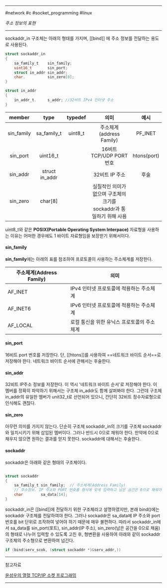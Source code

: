 
---

#network #c #socket_programming #linux

*주소 정보의 표현*

---

sockaddr_in  구조체는 아래의 형태를 가지며, [[bind]] 에 주소 정보를 전달하는 용도로 사용된다.

```C
struct sockaddr_in
{
	sa_family_t    sin_family;
	uint16_t       sin_port;
	struct in_addr sin_addr;
	char.          sin_zero[8];
}
```

```C
struct in_addr
{
	in_addr_t.     s_addr; //32비트 IPv4 인터넷 주소
}
```

|   member   |      type      | typedef |                                 의미                                 |    예시     |
|:----------:|:--------------:|:-------:|:--------------------------------------------------------------------:|:-----------:|
| sin_family |  sa_family_t   | uint8_t |                       주소체계(address Family)                       |   PF_INET   |
|  sin_port  |    uint16_t    |         |                       16비트 TCP/UDP PORT 번호                       | htons(port) |
|  sin_addr  | struct in_addr |         |                            32비트 IP 주소                            |    후술     |
|  sin_zero  |    char[8]     |         | 실질적인 의미가 없으며 구조체의 크기를 sockaddr과 통일하기 위해 사용 |             |

uint8_t와 같은 **POSIX(Portable Operating System Interpace)** 자료형을 사용하는 이유는 어떠한 경우에도 1 바이트 자료형임을 보장받기 위해서이다.

#### sin_family

**sin_family**에는 아래의 표를 참조하여 프로토콜이 사용하는 주소체계를 저장한다.

| 주소체계(Address Family) | 의미                                        |
| ------------------------ | ------------------------------------------- |
| AF_INET                  | IPv4 인터넷 프로토콜에 적용하는 주소체계    |
| AF_INET6                 | IPv6 인터넷 프로토콜에 적용하는 주소체계    |
| AF_LOCAL                 | 로컬 통신을 위한 유닉스 프로토콜의 주소체계 | 

#### sin_port

16비트 port 번호를 저장한다. 단, [[htons]]를 사용하여 ==네트워크 바이트 순서==로 저장해야 한다. 네트워크 바이트 순서에 관해서는 후술한다.

#### sin_addr

32비트 IP주소 정보를 저장한다. 이 역시 '네트워크 바이트 순서'로 저장해야 한다. 이 멤버를 정확히 파악하기 위해서는 구조체 in_addr도 함께 살펴봐야 한다. 그런데 구조체 in_addr의 유일한 멤버가 unit32_t로 선언되어 있으니, 간단히 32비트 정수자료형으로 인식해도 괜찮다.

#### sin_zero

아무런 의미를 가지지 않는다. 단순히 구조체 sockaddr_in의 크기를 구조체 sockaddr와 일치시키기 위해 삽입된 멤버이다. 그러나 반드시 0으로 채워야 한다. 만약에 0으로 채우지 않으면 원하는 결과를 얻지 못한다. sockaddr에 대해서는 후술한다.

#### sockaddr

sockaddr은 아래와 같은 형태의 구조체이다.

```C

struct sockaddr
{
	sa_family_t sin_family;  // 주소체계(Address Family)
	// 주소정보. IP 주소와 PORT 번호를 형식에 맞게 입력하고 남은 공간은 0으로 채워야한다.
	char        sa_data[14];
}

```

sockaddr_in은 [[bind]]에 전달하기 위한 구조체라고 설명하였지만, 본래 bind()에는 sockaddr 구조체를 전달하여야 한다. 그러나 sockaddr은 sa_data에 IP 주소와 port 번호를 bit 단위로 조작하여 넣어야 하기 때문에 매우 불편하다. 따라서 sockaddr_in에서 sa_data를 sin_port(포트), sin_addr(IP 주소), sin_zero(남은 공간을 0으로 채움)의 형태로 나누어 입력할 수 있도록 고친 후, 형변환을 사용하여 아래와 같이 sockaddr 구조체의 주소형으로 변환하여 넘긴다.

```C
if (bind(serv_scok, (struct sockaddr *)&serv_addr,))
```

---

참고자료

[윤성우의 열혈 TCP/IP 소켓 프로그래밍](https://product.kyobobook.co.kr/detail/S000001589146)

---